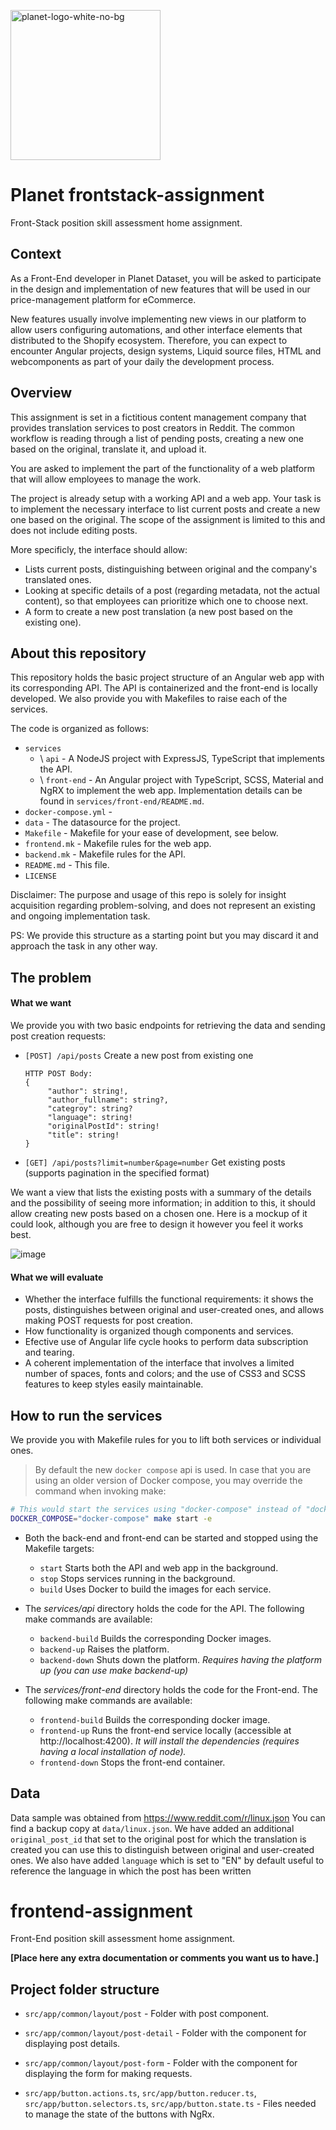 <img src="https://user-images.githubusercontent.com/28607713/212879228-3ca54e74-ee8f-485c-a5d2-e54758b471dc.png"
     alt="planet-logo-white-no-bg"
     width="240">


# Planet frontstack-assignment
Front-Stack position skill assessment home assignment.

## Context
As a Front-End developer in Planet Dataset, you will be asked to participate in the design
and implementation of new features that will be used in our price-management platform for
eCommerce.

New features usually involve implementing new views in our platform to allow users configuring
automations, and other interface elements that distributed to the Shopify ecosystem. Therefore,
you can expect to encounter Angular projects, design systems, Liquid source files, HTML and
webcomponents as part of your daily the development process.

## Overview
This assignment is set in a fictitious content management company that provides translation services
to post creators in Reddit. The common workflow is reading through a list of pending posts, creating
a new one based on the original, translate it, and upload it.

You are asked to implement the part of the functionality of a web platform that will allow employees
to manage the work.

The project is already setup with a working API and a web app. Your task is to implement the necessary
interface to list current posts and create a new one based on the original. The scope of the assignment
is limited to this and does not include editing posts.

More specificly, the interface should allow:
- Lists current posts, distinguishing between original and the company's translated ones.
- Looking at specific details of a post (regarding metadata, not the actual content), so that employees
  can prioritize which one to choose next.
- A form to create a new post translation (a new post based on the existing one).

## About this repository
This repository holds the basic project structure of an Angular web app with its corresponding API.
The API is containerized and the front-end is locally developed. We also provide you with Makefiles
to raise each of the services.

The code is organized as follows:

- `services`
     - \ `api` - A NodeJS project with ExpressJS, TypeScript that implements the API.
     - \ `front-end` - An Angular project with TypeScript, SCSS, Material and NgRX to implement the web app. Implementation details can be found in `services/front-end/README.md`.
- `docker-compose.yml` - 
- `data` - The datasource for the project.
- `Makefile` - Makefile for your ease of development, see below.
- `frontend.mk` - Makefile rules for the web app.
- `backend.mk` - Makefile rules for the API.
- `README.md` - This file.
- `LICENSE`


Disclaimer: The purpose and usage of this repo is solely for insight acquisition regarding problem-solving,
and does not represent an existing and ongoing implementation task.

PS: We provide this structure as a starting point but you may discard it and approach the task in
any other way.

## The problem
#### What we want
We provide you with two basic endpoints for retrieving the data and sending post creation requests:

- `[POST] /api/posts` Create a new post from existing one
     
     ```
     HTTP POST Body:
     {
          "author": string!,
          "author_fullname": string?,
          "categroy": string?
          "language": string!
          "originalPostId": string!
          "title": string!
     }
     ```
- `[GET] /api/posts?limit=number&page=number` Get existing posts (supports pagination in the specified format)

We want a view that lists the existing posts with a summary of the details and the possibility of seeing
more information; in addition to this, it should allow creating new posts based on a chosen one.
Here is a mockup of it could look, although you are free to design it however you feel it works best.

![image](https://user-images.githubusercontent.com/28607713/220557194-c60fecd0-74ed-4e51-94f0-6edcfcbfd851.png)



#### What we will evaluate
- Whether the interface fulfills the functional requirements: it shows the posts, distinguishes between original
  and user-created ones, and allows making POST requests for post creation.
- How functionality is organized though components and services.
- Efective use of Angular life cycle hooks to perform data subscription and tearing.
- A coherent implementation of the interface that involves a limited number of spaces, fonts and colors; and the use
  of CSS3 and SCSS features to keep styles easily maintainable.

## How to run the services
We provide you with Makefile rules for you to lift both services or individual ones.
> By default the new `docker compose` api is used. In case that you are using an older version of Docker compose, you
may override the command when invoking make:
```bash
# This would start the services using "docker-compose" instead of "docker compose"
DOCKER_COMPOSE="docker-compose" make start -e
```

- Both the back-end and front-end can be started and stopped using the Makefile targets:
     - `start` Starts both the API and web app in the background.
     - `stop` Stops services running in the background.
     - `build` Uses Docker to build the images for each service.

- The _services/api_ directory holds the code for the API. The following make commands are available:
     - `backend-build` Builds the corresponding Docker images.
     - `backend-up` Raises the platform.
     - `backend-down` Shuts down the platform. _Requires having the platform up (you can use make backend-up)_
     
- The _services/front-end_ directory holds the code for the Front-end. The following make commands are available:
     - `frontend-build` Builds the corresponding docker image.
     - `frontend-up` Runs the front-end service locally (accessible at http://localhost:4200). _It will install the dependencies (requires having a local installation of node)._
     - `frontend-down` Stops the front-end container.

## Data
Data sample was obtained from https://www.reddit.com/r/linux.json
You can find a backup copy at `data/linux.json`.
We have added an additional `original_post_id` that set to the original post for which the translation is created
you can use this to distinguish between original and user-created ones. We also have added `language` which is set to "EN" by default
useful to reference the language in which the post has been written

# frontend-assignment
Front-End position skill assessment home assignment.

**[Place here any extra documentation or comments you want us to have.]**

## Project folder structure

- `src/app/common/layout/post` - Folder with post component.

- `src/app/common/layout/post-detail` - Folder with the component for displaying post details.

- `src/app/common/layout/post-form` - Folder with the component for displaying the form for making requests.

- `src/app/button.actions.ts`, `src/app/button.reducer.ts`, `src/app/button.selectors.ts`, `src/app/button.state.ts` - Files needed to manage the state of the buttons with NgRx.